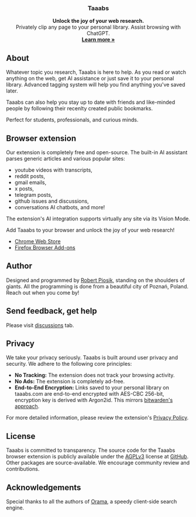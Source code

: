 <h3 align="center">Taaabs</h3>

<p align="center">
    <b>Unlock the joy of your web research.</b>
    <br />
    Privately clip any page to your personal library. Assist browsing with ChatGPT.
    <br />
    <a href="https://taaabs.com"><strong>Learn more »</strong></a>
    <br />
   
</p>

## About

Whatever topic you research, Taaabs is here to help. As you read or watch anything on the web, get AI assistance or just save it to your personal library. Advanced tagging system will help you find anything you've saved later.

Taaabs can also help you stay up to date with friends and like-minded people by following their recenlty created public bookmarks.

Perfect for students, professionals, and curious minds.

## Browser extension

Our extension is completely free and open-source. The built-in AI assistant parses generic articles and various popular sites:

- youtube videos with transcripts,
- reddit posts,
- gmail emails,
- x posts,
- telegram posts,
- github issues and discussions,
- conversations AI chatbots, and more!

The extension's AI integration supports virtually any site via its Vision Mode.

Add Taaabs to your browser and unlock the joy of your web research!

- [Chrome Web Store](https://chromewebstore.google.com/detail/taaabs-zero-knowledge-boo/mfpmbjjgeklnhjmpahigldafhcdoaona)
- [Firefox Browser Add-ons](https://addons.mozilla.org/en-US/firefox/addon/taaabs/)

## Author

Designed and programmed by [Robert Piosik](https://x.com/robertpiosik), standing on the shoulders of giants. All the programming is done from a beautiful city of Poznań, Poland. Reach out when you come by!

## Send feedback, get help

Please visit [discussions](https://github.com/taaabs/taaabs/discussions) tab.

## Privacy

We take your privacy seriously. Taaabs is built around user privacy and security. We adhere to the following core principles:

- **No Tracking:** The extension does not track your browsing activity.
- **No Ads:** The extension is completely ad-free.
- **End-to-End Encryption:** Links saved to your personal library on taaabs.com are end-to-end encrypted with AES-CBC 256-bit, encryption key is derived with Argon2id. This mirrors [bitwarden's approach](https://bitwarden.com/help/what-encryption-is-used/).

For more detailed information, please review the extension's [Privacy Policy](./packages/web-extension/PRIVACY.md).

## License

Taaabs is committed to transparency. The source code for the Taaabs browser extension is publicly available under the [AGPLv3](https://github.com/taaabs/taaabs/blob/master/packages/web-extension/LICENSE) license at [GitHub](https://github.com/taaabs/taaabs/tree/master/packages/web-extension). Other packages are source-available. We encourage community review and contributions.

## Acknowledgements

Special thanks to all the authors of [Orama](https://github.com/askorama/orama), a speedy client-side search engine.
